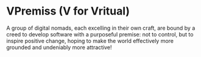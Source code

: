 # VPremiss (V for Vritual)

A group of digital nomads, each excelling in their own craft, are bound by a creed to develop software with a purposeful premise: not to control, but to inspire positive change, hoping to make the world effectively more grounded and undeniably more attractive!
